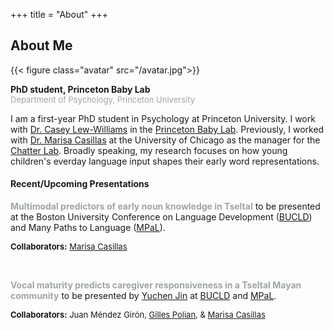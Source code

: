 +++
title = "About"
+++

## About Me

{{< figure class="avatar" src="/avatar.jpg">}}

<b>PhD student, Princeton Baby Lab</b>
<br>
<font size="-1"><span style="color:#9ea6a2">Department of Psychology, Princeton University</span></font>

I am a first-year PhD student in Psychology at Princeton University. I work with [Dr. Casey Lew-Williams](https://psych.princeton.edu/person/casey-lew-williams) in the [Princeton Baby Lab](https://babylab.princeton.edu/). Previously, I worked with [Dr. Marisa Casillas](https://humdev.uchicago.edu/directory/marisa-casillas) at the University of Chicago as the manager for the [Chatter Lab](https://chatterlab.uchicago.edu/). Broadly speaking, my research focuses on how young children's everday language input shapes their early word representations.

#### Recent/Upcoming Presentations

<b><span style="color:#9ea6a2">Multimodal predictors of early noun knowledge in Tseltal</span></b> to be presented at the Boston University Conference on Language Development ([BUCLD](https://www.bu.edu/bucld/)) and Many Paths to Language ([MPaL](https://www.mpi.nl/events/many-paths-language-mpal-2023)).</font>

<font size="-1">**Collaborators:** [Marisa Casillas](https://humdev.uchicago.edu/directory/marisa-casillas)</font>

<br>

<b><span style="color:#9ea6a2">Vocal maturity predicts caregiver responsiveness in a Tseltal Mayan community</b></span> to be presented by [Yuchen Jin](https://regenchen.github.io/) at [BUCLD](https://www.bu.edu/bucld/) and [MPaL](https://www.mpi.nl/events/many-paths-language-mpal-2023).

<font size="-1">**Collaborators:** Juan Méndez Girón, [Gilles Polian](https://ciesas.edu.mx/investigacion/personal-academico/polian-gilles/), & [Marisa Casillas](https://humdev.uchicago.edu/directory/marisa-casillas)</font>
